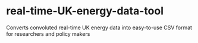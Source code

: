 # real-time-UK-energy-data-tool
Converts convoluted real-time UK energy data into easy-to-use CSV format for researchers and policy makers
